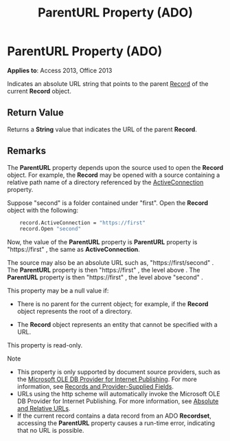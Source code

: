 ﻿---
title: ParentURL Property (ADO)
TOCTitle: ParentURL Property (ADO)
ms:assetid: ec7ec476-6f9e-8486-fe02-74995975df5c
ms:mtpsurl: https://msdn.microsoft.com/library/JJ250200(v=office.15)
ms:contentKeyID: 48548517
ms.date: 09/18/2015
mtps_version: v=office.15
---

# ParentURL Property (ADO)

**Applies to**: Access 2013, Office 2013

Indicates an absolute URL string that points to the parent [Record](record-object-ado.md) of the current **Record** object.

## Return Value

Returns a **String** value that indicates the URL of the parent **Record**.

## Remarks

The **ParentURL** property depends upon the source used to open the **Record** object. For example, the **Record** may be opened with a source containing a relative path name of a directory referenced by the [ActiveConnection](activeconnection-property-ado.md) property.

Suppose "second" is a folder contained under "first". Open the **Record** object with the following:

```vb
    record.ActiveConnection = "https://first"
    record.Open "second"
```

Now, the value of the **ParentURL** property is **ParentURL** property is "https://first" , the same as **ActiveConnection**.

The source may also be an absolute URL such as, "https://first/second" . The **ParentURL** property is then "https://first" , the level above . The **ParentURL** property is then "https://first" , the level above "second" .

This property may be a null value if:

- There is no parent for the current object; for example, if the **Record** object represents the root of a directory.

- The **Record** object represents an entity that cannot be specified with a URL.

This property is read-only.


> [!NOTE]
> - This property is only supported by document source providers, such as the [Microsoft OLE DB Provider for Internet Publishing](microsoft-ole-db-provider-for-internet-publishing.md). For more information, see [Records and Provider-Supplied Fields](records-and-provider-supplied-fields.md).
> - URLs using the http scheme will automatically invoke the Microsoft OLE DB Provider for Internet Publishing. For more information, see [Absolute and Relative URLs](absolute-and-relative-urls.md). 
> - If the current record contains a data record from an ADO **Recordset**, accessing the **ParentURL** property causes a run-time error, indicating that no URL is possible.


